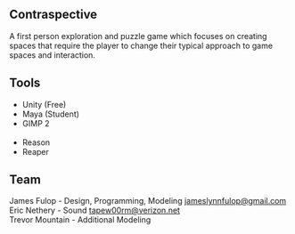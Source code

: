## Contraspective

A first person exploration and puzzle game which focuses on creating spaces that require the player to change their typical approach to game spaces and interaction.



## Tools

<ul>
  <li>Unity (Free)</li>
  <li>Maya (Student)</li>
  <li>GIMP 2</li>
    <br>
  <li>Reason</li>
  <li>Reaper</li>
</ul>

## Team

James Fulop - Design, Programming, Modeling       jameslynnfulop@gmail.com<br>
Eric Nethery - Sound                              tapew00rm@verizon.net<br>
Trevor Mountain - Additional Modeling
